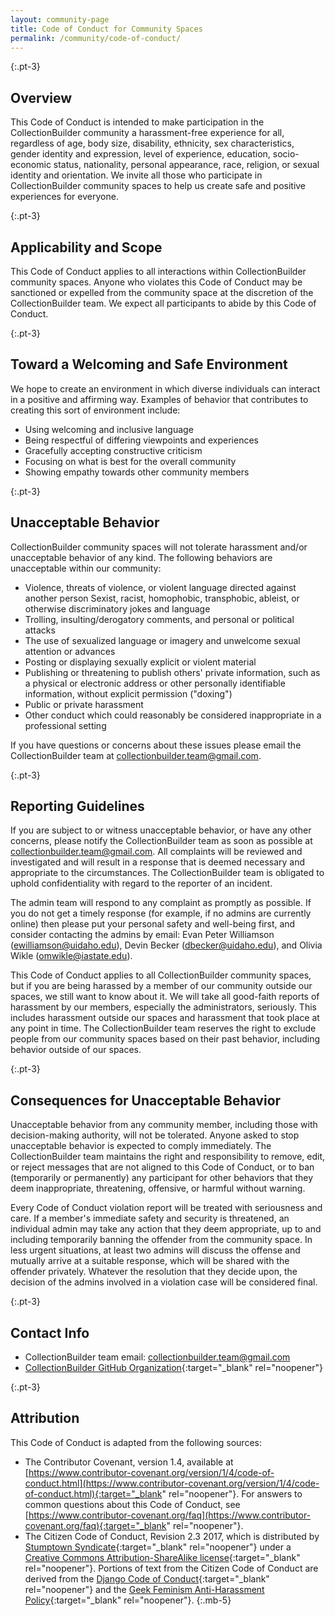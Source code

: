 ```yaml
---
layout: community-page
title: Code of Conduct for Community Spaces
permalink: /community/code-of-conduct/
---
```


{:.pt-3}
## Overview

This Code of Conduct is intended to make participation in the CollectionBuilder community a harassment-free experience for all, regardless of age, body size, disability, ethnicity, sex characteristics, gender identity and expression, level of experience, education, socio-economic status, nationality, personal appearance, race, religion, or sexual identity and orientation. We invite all those who participate in CollectionBuilder community spaces to help us create safe and positive experiences for everyone.

{:.pt-3}
## Applicability and Scope

This Code of Conduct applies to all interactions within CollectionBuilder community spaces. Anyone who violates this Code of Conduct may be sanctioned or expelled from the community space at the discretion of the CollectionBuilder team. We expect all participants to abide by this Code of Conduct.

{:.pt-3}
## Toward a Welcoming and Safe Environment

We hope to create an environment in which diverse individuals can interact in a positive and affirming way. Examples of behavior that contributes to creating this sort of environment include:

- Using welcoming and inclusive language
- Being respectful of differing viewpoints and experiences
- Gracefully accepting constructive criticism
- Focusing on what is best for the overall community
- Showing empathy towards other community members

{:.pt-3}
## Unacceptable Behavior

CollectionBuilder community spaces will not tolerate harassment and/or unacceptable behavior of any kind. The following behaviors are unacceptable within our community:

- Violence, threats of violence, or violent language directed against another person
Sexist, racist, homophobic, transphobic, ableist, or otherwise discriminatory jokes and language
- Trolling, insulting/derogatory comments, and personal or political attacks
- The use of sexualized language or imagery and unwelcome sexual attention or advances
- Posting or displaying sexually explicit or violent material
- Publishing or threatening to publish others' private information, such as a physical or electronic address or other personally identifiable information, without explicit permission ("doxing")
- Public or private harassment
- Other conduct which could reasonably be considered inappropriate in a professional setting

If you have questions or concerns about these issues please email the CollectionBuilder team at [collectionbuilder.team@gmail.com](mailto:collectionbuilder.team@gmail.com).

{:.pt-3}
## Reporting Guidelines

If you are subject to or witness unacceptable behavior, or have any other concerns, please notify the CollectionBuilder team as soon as possible at [collectionbuilder.team@gmail.com](mailto:collectionbuilder.team@gmail.com). All complaints will be reviewed and investigated and will result in a response that is deemed necessary and appropriate to the circumstances. The CollectionBuilder team is obligated to uphold confidentiality with regard to the reporter of an incident.

The admin team will respond to any complaint as promptly as possible. If you do not get a timely response (for example, if no admins are currently online) then please put your personal safety and well-being first, and consider contacting the admins by email: Evan Peter Williamson ([ewilliamson@uidaho.edu](mailto:ewilliamson@uidaho.edu)), Devin Becker ([dbecker@uidaho.edu](mailto:dbecker@uidaho.edu)), and Olivia Wikle ([omwikle@iastate.edu](mailto:omwikle@iastate.edu)).

This Code of Conduct applies to all CollectionBuilder community spaces, but if you are being harassed by a member of our community outside our spaces, we still want to know about it. We will take all good-faith reports of harassment by our members, especially the administrators, seriously. This includes harassment outside our spaces and harassment that took place at any point in time. The CollectionBuilder team reserves the right to exclude people from our community spaces based on their past behavior, including behavior outside of our spaces.

{:.pt-3}
## Consequences for Unacceptable Behavior

Unacceptable behavior from any community member, including those with decision-making authority, will not be tolerated. Anyone asked to stop unacceptable behavior is expected to comply immediately. The CollectionBuilder team maintains the right and responsibility to remove, edit, or reject messages that are not aligned to this Code of Conduct, or to ban (temporarily or permanently) any participant for other behaviors that they deem inappropriate, threatening, offensive, or harmful without warning.

Every Code of Conduct violation report will be treated with seriousness and care. If a member's immediate safety and security is threatened, an individual admin may take any action that they deem appropriate, up to and including temporarily banning the offender from the community space. In less urgent situations, at least two admins will discuss the offense and mutually arrive at a suitable response, which will be shared with the offender privately. Whatever the resolution that they decide upon, the decision of the admins involved in a violation case will be considered final.

{:.pt-3}
## Contact Info

- CollectionBuilder team email: [collectionbuilder.team@gmail.com](mailto:collectionbuilder.team@gmail.com)
- [CollectionBuilder GitHub Organization](https://github.com/CollectionBuilder){:target="_blank" rel="noopener"}

{:.pt-3}
## Attribution

This Code of Conduct is adapted from the following sources:
- The Contributor Covenant, version 1.4, available at [https://www.contributor-covenant.org/version/1/4/code-of-conduct.html](https://www.contributor-covenant.org/version/1/4/code-of-conduct.html){:target="_blank" rel="noopener"}. For answers to common questions about this Code of Conduct, see [https://www.contributor-covenant.org/faq](https://www.contributor-covenant.org/faq){:target="_blank" rel="noopener"}.
- The Citizen Code of Conduct, Revision 2.3 2017, which is distributed by [Stumptown Syndicate](http://stumptownsyndicate.org/){:target="_blank" rel="noopener"} under a [Creative Commons Attribution-ShareAlike license](http://creativecommons.org/licenses/by-sa/3.0/){:target="_blank" rel="noopener"}. Portions of text from the Citizen Code of Conduct are derived from the [Django Code of Conduct](https://www.djangoproject.com/conduct/){:target="_blank" rel="noopener"} and the [Geek Feminism Anti-Harassment Policy](http://geekfeminism.wikia.com/wiki/Conference_anti-harassment/Policy){:target="_blank" rel="noopener"}.
{:.mb-5}
